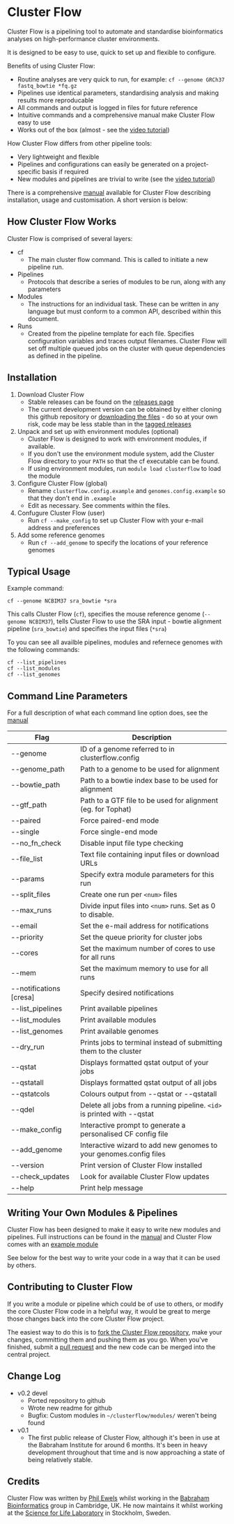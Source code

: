 Cluster Flow
============

Cluster Flow is a pipelining tool to automate and standardise bioinformatics analyses on high-performance cluster environments.

It is designed to be easy to use, quick to set up and flexible to configure.

Benefits of using Cluster Flow:
* Routine analyses are very quick to run, for example: `cf --genome GRCh37 fastq_bowtie *fq.gz`
* Pipelines use identical parameters, standardising analysis and making results more reproducable
* All commands and output is logged in files for future reference
* Intuitive commands and a comprehensive manual make Cluster Flow easy to use
* Works out of the box (almost - see the [video tutorial](http://youtu.be/b2g_zQiz9ys))

How Cluster Flow differs from other pipeline tools:
* Very lightweight and flexible
* Pipelines and configurations can easily be generated on a project-specific basis if required
* New modules and pipelines are trivial to write (see the [video tutorial](http://youtu.be/aBHOcsA2M6w))

There is a comprehensive [manual](http://www.bioinformatics.babraham.ac.uk/projects/clusterflow/Cluster_Flow_Manual.pdf) available for Cluster Flow describing installation, usage and customisation. A short version is below:

How Cluster Flow Works
----------------------
Cluster Flow is comprised of several layers: 
* cf 
	* The main cluster flow command. This is called to initiate a new pipeline run. 
* Pipelines 
	* Protocols that describe a series of modules to be run, along with any parameters 
* Modules 
	* The instructions for an individual task. These can be written in any language but must conform to a common API, described within this document. 
* Runs 
	* Created from the pipeline template for each file. Specifies configuration variables and traces output filenames. 
Cluster Flow will set off multiple queued jobs on the cluster with queue dependencies as defined in the pipeline. 



Installation
------------
1. Download Cluster Flow
	* Stable releases can be found on the [releases page](https://github.com/ewels/clusterflow/releases)
	* The current development version can be obtained by either cloning this github repository or [downloading the files](https://github.com/ewels/clusterflow/archive/master.zip) - do so at your own risk, code may be less stable than in the [tagged releases](https://github.com/ewels/clusterflow/releases)
2. Unpack and set up with environment modules (optional)
	* Cluster Flow is designed to work with environment modules, if available.
	* If you don't use the environment module system, add the Cluster Flow directory to your `PATH` so that the cf executable can be found.
	* If using environment modules, run `module load clusterflow` to load the module
3. Configure Cluster Flow (global)
	* Rename `clusterflow.config.example` and `genomes.config.example` so that they don't end in `.example`
	* Edit as necessary. See comments within the files.
4. Confugure Cluster Flow (user)
	* Run `cf --make_config` to set up Cluster Flow with your e-mail address and preferences
5. Add some reference genomes
	* Run `cf --add_genome` to specify the locations of your reference genomes

Typical Usage
-------------
Example command:

	cf --genome NCBIM37 sra_bowtie *sra

This calls Cluster Flow (`cf`), specifies the mouse reference genome (`--genome NCBIM37`), tells Cluster Flow to use the SRA input - bowtie alignment pipeline (`sra_bowtie`) and specifies the input files (`*sra`)

To you can see all availble pipelines, modules and refernece genomes with the following commands:

	cf --list_pipelines
	cf --list_modules
	cf --list_genomes

Command Line Parameters
-----------------------
For a full description of what each command line option does, see the [manual](http://www.bioinformatics.babraham.ac.uk/projects/clusterflow/Cluster_Flow_Manual.pdf) 

Flag | Description
---- | -----------
--genome <ID> | ID of a genome referred to in clusterflow.config 
--genome_path <path> | Path to a genome to be used for alignment 
--bowtie_path <path> | Path to a bowtie index base to be used for alignment 
--gtf_path <path> | Path to a GTF file to be used for alignment (eg. for Tophat) 
--paired | Force paired-end mode 
--single | Force single-end mode 
--no_fn_check | Disable input file type checking 
--file_list | Text file containing input files or download URLs 
--params | Specify extra module parameters for this run 
--split_files <num> | Create one run per `<num>` files 
--max_runs <num> | Divide input files into `<num>` runs. Set as 0 to disable. 
--email <email> | Set the e-mail address for notifications 
--priority <num> | Set the queue priority for cluster jobs 
--cores <num> | Set the maximum number of cores to use for all runs 
--mem <string> | Set the maximum memory to use for all runs 
--notifications [cresa] | Specify desired notifications 
--list_pipelines | Print available pipelines 
--list_modules | Print available modules 
--list_genomes | Print available genomes 
--dry_run | Prints jobs to terminal instead of submitting them to the cluster 
--qstat | Displays formatted qstat output of your jobs 
--qstatall | Displays formatted qstat output of all jobs  
--qstatcols | Colours output from --qstat or --qstatall 
--qdel <id> | Delete all jobs from a running pipeline. `<id>` is printed with --qstat
--make_config | Interactive prompt to generate a personalised CF config file 
--add_genome | Interactive wizard to add new genomes to your genomes.config files 
--version | Print version of Cluster Flow installed 
--check_updates | Look for available Cluster Flow updates 
--help | Print help message

Writing Your Own Modules & Pipelines
------------------------------------
Cluster Flow has been designed to make it easy to write new modules and pipelines. Full instructions can be found in the [manual](http://www.bioinformatics.babraham.ac.uk/projects/clusterflow/Cluster_Flow_Manual.pdf) and Cluster Flow comes with an [example module](https://github.com/ewels/clusterflow/blob/master/modules/example_module)

See below for the best way to write your code in a way that it can be used by others.

Contributing to Cluster Flow
----------------------------
If you write a module or pipeline which could be of use to others, or modify the core Cluster Flow code in a helpful way, it would be great to merge those changes back into the core Cluster Flow project.

The easiest way to do this is to [fork the Cluster Flow repository](https://help.github.com/articles/fork-a-repo), make your changes, committing them and pushing them as you go. When you've finished, submit a [pull request](https://help.github.com/articles/using-pull-requests) and the new code can be merged into the central project.

Change Log
----------
* v0.2 devel
	* Ported repository to github
	* Wrote new readme for github
	* Bugfix: Custom modules in `~/clusterflow/modules/` weren't being found
* v0.1
	* The first public release of Cluster Flow, although it's been in use at the Babraham Institute for around 6 months. It's been in heavy development throughout that time and is now approaching a state of being relatively stable.

Credits
-------
Cluster Flow was written by [Phil Ewels](http://phil.ewels.co.uk) whilst working in the [Babraham Bioinformatics](http://www.bioinformatics.babraham.ac.uk/) group in Cambridge, UK. He now maintains it whilst working at the [Science for Life Laboratory](http://www.scilifelab.se/) in Stockholm, Sweden.

